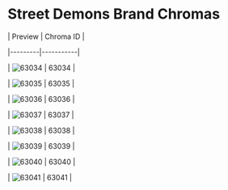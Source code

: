 # Street Demons Brand Chromas


| Preview | Chroma ID |

|---------|-----------|

| ![63034](https://raw.communitydragon.org/latest/plugins/rcp-be-lol-game-data/global/default/v1/champion-chroma-images/63/63034.png) | 63034 |

| ![63035](https://raw.communitydragon.org/latest/plugins/rcp-be-lol-game-data/global/default/v1/champion-chroma-images/63/63035.png) | 63035 |

| ![63036](https://raw.communitydragon.org/latest/plugins/rcp-be-lol-game-data/global/default/v1/champion-chroma-images/63/63036.png) | 63036 |

| ![63037](https://raw.communitydragon.org/latest/plugins/rcp-be-lol-game-data/global/default/v1/champion-chroma-images/63/63037.png) | 63037 |

| ![63038](https://raw.communitydragon.org/latest/plugins/rcp-be-lol-game-data/global/default/v1/champion-chroma-images/63/63038.png) | 63038 |

| ![63039](https://raw.communitydragon.org/latest/plugins/rcp-be-lol-game-data/global/default/v1/champion-chroma-images/63/63039.png) | 63039 |

| ![63040](https://raw.communitydragon.org/latest/plugins/rcp-be-lol-game-data/global/default/v1/champion-chroma-images/63/63040.png) | 63040 |

| ![63041](https://raw.communitydragon.org/latest/plugins/rcp-be-lol-game-data/global/default/v1/champion-chroma-images/63/63041.png) | 63041 |